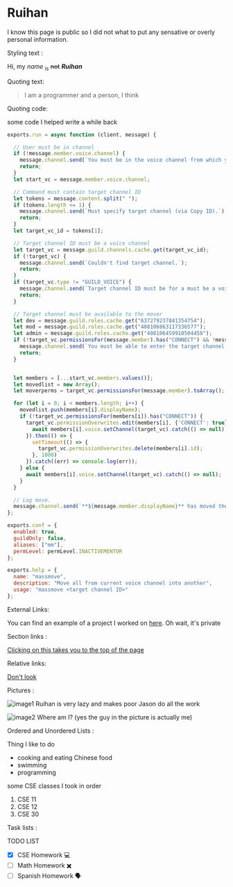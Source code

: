 # Ruihan

I know this page is public so I did not what to put any sensative or overly personal information.

Styling text : 

Hi, my *name* <sub>is</sub> ~~not~~ ***Ruihan***

Quoting text:

> I am a programmer and a person, I think

Quoting code:

some code I helped write a while back

```js
exports.run = async function (client, message) {

  // User must be in channel
  if (!message.member.voice.channel) {
    message.channel.send(`You must be in the voice channel from which you want to move users.`);
    return;
  }
  let start_vc = message.member.voice.channel;

  // Command must contain target channel ID
  let tokens = message.content.split(" ");
  if (tokens.length <= 1) {
    message.channel.send(`Must specify target channel (via Copy ID).`);
    return;
  }
  let target_vc_id = tokens[1];

  // Target channel ID must be a voice channel
  let target_vc = message.guild.channels.cache.get(target_vc_id);
  if (!target_vc) {
    message.channel.send(`Couldn't find target channel.`);
    return;
  }
  if (target_vc.type != "GUILD_VOICE") {
    message.channel.send(`Target channel ID must be for a must be a voice channel.`);
    return;
  }

  // Target channel must be available to the mover
  let dev = message.guild.roles.cache.get("637279237841354754");
  let mod = message.guild.roles.cache.get("408106863117336577");
  let admin = message.guild.roles.cache.get("408106459910504458");
  if (!target_vc.permissionsFor(message.member).has("CONNECT") && !message.member.roles.cache.has(dev.id) && !message.member.roles.cache.has(mod.id) && !message.member.roles.cache.has(admin.id)) {
    message.channel.send(`You must be able to enter the target channel.`);
    return;
  }


  let members = [...start_vc.members.values()];
  let movedlist = new Array();
  let moverperms = target_vc.permissionsFor(message.member).toArray();

  for (let i = 0; i < members.length; i++) {
    movedlist.push(members[i].displayName);
    if (!target_vc.permissionsFor(members[i]).has("CONNECT")) {
      target_vc.permissionOverwrites.edit(members[i], {'CONNECT': true}).then(async () => {
        await members[i].voice.setChannel(target_vc).catch(() => null);
      }).then(() => {
        setTimeout(() => {
          target_vc.permissionOverwrites.delete(members[i].id);
        }, 1000)
      }).catch((err) => console.log(err));
    } else {
      await members[i].voice.setChannel(target_vc).catch(() => null);
    }
  }

  // Log move.
  message.channel.send(`**${message.member.displayName}** has moved the users in **${start_vc.name}** to **${target_vc.name}**.\n\nMoved: ${movedlist.join(", ")}`);
};

exports.conf = {
  enabled: true,
  guildOnly: false,
  aliases: ["mm"],
  permLevel: permLevel.INACTIVEMENTOR
};

exports.help = {
  name: "massmove",
  description: "Move all from current voice channel into another",
  usage: "massmove <target channel ID>"
};
```

External Links:

You can find an example of a project I worked on [here](https://gitlab.com/qhp/wdr-discord-bot/). Oh wait, it's private

Section links :

[Clicking on this takes you to the top of the page](#ruihan)

Relative links:

[Don't look](randompage.md)

Pictures :

![image1](https://i.postimg.cc/T2SgBP2d/1.png) 
Ruihan is very lazy and makes poor Jason do all the work

![image2](https://i.postimg.cc/XJ2jtXwn/selfie.jpg) 
Where am I? (yes the guy in the picture is actually me)

Ordered and Unordered Lists :

Thing I like to do
- cooking and eating Chinese food
- swimming
- programming

some CSE classes I took in order

1. CSE 11
2. CSE 12
3. CSE 30

Task lists :

TODO LIST
- [x] CSE Homework :computer:
- [ ] Math Homework :heavy_multiplication_x:
- [ ] Spanish Homework :speaking_head:
